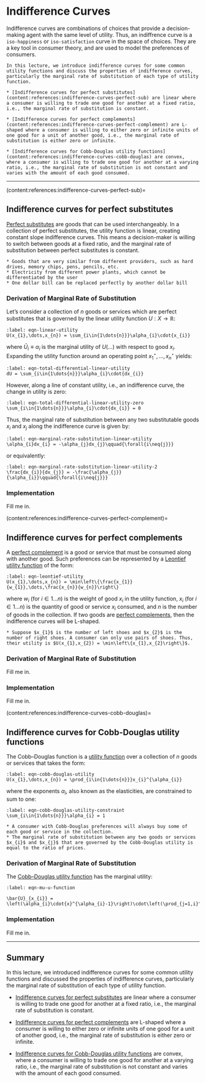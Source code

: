 # Indifference Curves
Indifference curves are combinations of choices that provide a decision-making agent with the same level of utility. Thus, an indiffrence curve is a `iso-happiness` or `iso-satisfaction` curve in the space of choices. They are a key tool in consumer theory, and are used to model the preferences of consumers.

```{topic} Outline
In this lecture, we introduce indifference curves for some common utility functions and discuss the properties of indifference curves, particularly the marginal rate of substitution of each type of utility function. 

* [Indifference curves for perfect substitutes](content:references:indifference-curves-perfect-sub) are linear where a consumer is willing to trade one good for another at a fixed ratio, i.e., the marginal rate of substitution is constant.

* [Indifference curves for perfect complements](content:references:indifference-curves-perfect-complement) are L-shaped where a consumer is willing to either zero or infinite units of one good for a unit of another good, i.e., the marginal rate of substitution is either zero or infinite.

* [Indifference curves for Cobb-Douglas utility functions](content:references:indifference-curves-cobb-douglas) are convex, where a consumer is willing to trade one good for another at a varying ratio, i.e., the marginal rate of substitution is not constant and varies with the amount of each good consumed.
```

---


(content:references:indifference-curves-perfect-sub)=
## Indifference curves for perfect substitutes
[Perfect substitutes](https://en.wikipedia.org/wiki/Substitute_good) are goods that can be used interchangeably. In a collection of perfect substitutes, the utility function is linear, creating constant slope indifference curves. This means a decision-maker is willing to switch between goods at a fixed ratio, and the marginal rate of substitution between perfect substitutes is constant.

```{admonition} Examples of perfect substitutes
* Goods that are very similar from different providers, such as hard drives, memory chips, pens, pencils, etc.
* Electricity from different power plants, which cannot be differentiated by the user
* One dollar bill can be replaced perfectly by another dollar bill
```

### Derivation of Marginal Rate of Substitution
Let’s consider a collection of $n$ goods or services which are perfect substitutes that is governed by the linear utility function $U:X\rightarrow\mathbb{R}$:

```{math}
:label: eqn-linear-utility
U(x_{1},\dots,x_{n}) = \sum_{i\in{1\dots{n}}}\alpha_{i}\cdot{x_{i}}
```

where $\bar{U}_{i}\equiv\alpha_{i}$ is the marginal utility of $U(\dots)$ with respect to good $x_{i}$. Expanding the utility function around an operating point $x^{\star}_{1},\dots,x^{\star}_{n}$ yields:

```{math}
:label: eqn-total-differential-linear-utility
dU = \sum_{i\in{1\dots{n}}}\alpha_{i}\cdot{dx_{i}}
```

However, along a line of constant utility, i.e., an indifference curve, the change in utility is zero: 

```{math}
:label: eqn-total-differential-linear-utility-zero
\sum_{i\in{1\dots{n}}}\alpha_{i}\cdot{dx_{i}} = 0
```

Thus, the marginal rate of substitution between any two substitutable goods $x_{i}$ and $x_{j}$ along the indifference curve is given by:

```{math}
:label: eqn-marginal-rate-substitution-linear-utility
\alpha_{i}dx_{i} = -\alpha_{j}dx_{j}\qquad{\forall{i\neq{j}}}
```

or equivalently:

```{math}
:label: eqn-marginal-rate-substitution-linear-utility-2
\frac{dx_{i}}{dx_{j}} = -\frac{\alpha_{j}}{\alpha_{i}}\qquad{\forall{i\neq{j}}}
```

### Implementation
Fill me in.

(content:references:indifference-curves-perfect-complement)=
## Indifference curves for perfect complements
A [perfect complement](https://en.wikipedia.org/wiki/Complementary_good) is a good or service that must be consumed along with another good. Such preferences can be represented by a [Leontief utility function](https://en.wikipedia.org/wiki/Leontief_utilities) of the form:

```{math}
:label: eqn-leontief-utility
U(x_{1},\dots,x_{n}) = \min\left\{\frac{x_{1}}{w_{1}},\dots,\frac{x_{n}}{w_{n}}\right\}
```

where $w_{i}~(\text{for}~i\in{1\dots{n}})$ is the weight of good $x_{i}$ in the utility function, $x_{i}~(\text{for}~i\in{1\dots{n}})$ is the quantity of good or service $x_{i}$ consumed, and $n$ is the number of goods in the collection. If two goods are [perfect complements](https://en.wikipedia.org/wiki/Complementary_good), then the indifference curves will be L-shaped. 

```{admonition} Example of perfect complements
* Suppose $x_{1}$ is the number of left shoes and $x_{2}$ is the number of right shoes. A consumer can only use pairs of shoes. Thus, their utility is $U(x_{1},x_{2}) = \min\left\{x_{1},x_{2}\right\}$.
```

### Derivation of Marginal Rate of Substitution
Fill me in.

### Implementation
Fill me in.

(content:references:indifference-curves-cobb-douglas)=
## Indifference curves for Cobb-Douglas utility functions
The Cobb–Douglas function is a [utility function](https://en.wikipedia.org/wiki/Utility) over a collection of $n$ goods or services that takes the form:

```{math}
:label: eqn-cobb-douglas-utility
U(x_{1},\dots,x_{n}) = \prod_{i\in{1\dots{n}}}x_{i}^{\alpha_{i}}
```

where the exponents $\alpha_{i}$, also known as the elasticities, are constrained to sum to one:

```{math}
:label: eqn-cobb-douglas-utility-constraint
\sum_{i\in{1\dots{n}}}\alpha_{i} = 1
```

```{admonition} Cobb-Douglas utility functions
* A consumer with Cobb-Douglas preferences will always buy some of each good or service in the collection. 
* The marginal rate of substitution between any two goods or services $x_{i}$ and $x_{j}$ that are governed by the Cobb-Douglas utility is equal to the ratio of prices.
```


### Derivation of Marginal Rate of Substitution
The [Cobb–Douglas utility function](https://en.wikipedia.org/wiki/Cobb–Douglas_production_function) has the marginal utility: 

```{math}
:label: eqn-mu-u-function

\bar{U}_{x_{i}} = \left(\alpha_{i}\cdot{x}^{\alpha_{i}-1}\right)\cdot\left(\prod_{j=1,i}^{n}x_{j}^{\alpha_{j}}\right)
```

### Implementation
Fill me in.

---

## Summary
In this lecture, we introduced indifference curves for some common utility functions and discussed the properties of indifference curves, particularly the marginal rate of substitution of each type of utility function. 

* [Indifference curves for perfect substitutes](content:references:indifference-curves-perfect-sub) are linear where a consumer is willing to trade one good for another at a fixed ratio, i.e., the marginal rate of substitution is constant.

* [Indifference curves for perfect complements](content:references:indifference-curves-perfect-complement) are L-shaped where a consumer is willing to either zero or infinite units of one good for a unit of another good, i.e., the marginal rate of substitution is either zero or infinite.

* [Indifference curves for Cobb-Douglas utility functions](content:references:indifference-curves-cobb-douglas) are convex, where a consumer is willing to trade one good for another at a varying ratio, i.e., the marginal rate of substitution is not constant and varies with the amount of each good consumed.